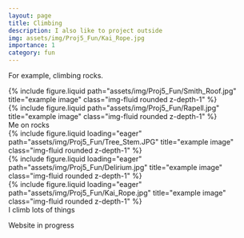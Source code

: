 ```yaml
---
layout: page
title: Climbing
description: I also like to project outside
img: assets/img/Proj5_Fun/Kai_Rope.jpg
importance: 1
category: fun
---
```


For example, climbing rocks.  


<div class="row justify-content-sm-center">
    <div class="col-sm-7 mt-3 mt-md-0">
        {% include figure.liquid path="assets/img/Proj5_Fun/Smith_Roof.jpg" title="example image" class="img-fluid rounded z-depth-1" %}
    </div>
    <div class="col-sm-5 mt-3 mt-md-0">
        {% include figure.liquid path="assets/img/Proj5_Fun/Rapell.jpg" title="example image" class="img-fluid rounded z-depth-1" %}
    </div>
</div>
<div class="caption">
    Me on rocks
</div>


<div class="row">
    <div class="col-sm mt-3 mt-md-0">
        {% include figure.liquid loading="eager" path="assets/img/Proj5_Fun/Tree_Stem.JPG" title="example image" class="img-fluid rounded z-depth-1" %}
    </div>
    <div class="col-sm mt-3 mt-md-0">
        {% include figure.liquid loading="eager" path="assets/img/Proj5_Fun/Delirium.jpg" title="example image" class="img-fluid rounded z-depth-1" %}
    </div>
    <div class="col-sm mt-3 mt-md-0">
        {% include figure.liquid loading="eager" path="assets/img/Proj5_Fun/Kai_Rope.jpg" title="example image" class="img-fluid rounded z-depth-1" %}
    </div>
</div>
<div class="caption">
    I climb lots of things
</div>


Website in progress
